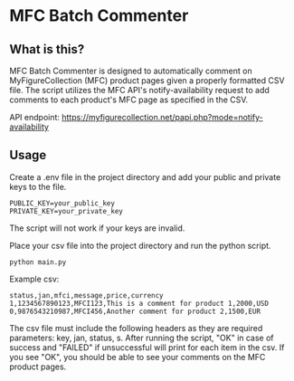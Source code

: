 # MFC Batch Commenter

## What is this?
MFC Batch Commenter is designed to automatically comment on MyFigureCollection (MFC) product pages given a properly formatted CSV file. 
The script utilizes the MFC API's notify-availability request to add comments to each product's MFC page as specified in the CSV.

API endpoint: https://myfigurecollection.net/papi.php?mode=notify-availability

## Usage

Create a .env file in the project directory and add your public and private keys to the file.
```
PUBLIC_KEY=your_public_key
PRIVATE_KEY=your_private_key
```
The script will not work if your keys are invalid.

Place your csv file into the project directory and run the python script.
```
python main.py
```

Example csv:
```
status,jan,mfci,message,price,currency
1,1234567890123,MFCI123,This is a comment for product 1,2000,USD
0,9876543210987,MFCI456,Another comment for product 2,1500,EUR
```
The csv file must include the following headers as they are required parameters: key, jan, status, s.
After running the script, "OK" in case of success and "FAILED" if unsuccessful will print for each item in the csv.
If you see "OK", you should be able to see your comments on the MFC product pages.
